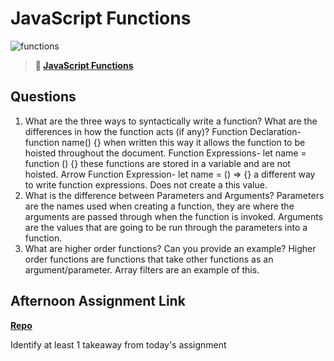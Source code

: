 # JavaScript Functions

![functions](https://bcw.blob.core.windows.net/public/img/function-anatomy.jpg)

> **📖 [JavaScript Functions](https://codeworksacademy.com/fs-student-guide/resources/wk2/02-Functions)**

## Questions

1. What are the three ways to syntactically write a function? What are the differences in how the function acts (if any)?
  Function Declaration- function name() {} when written this way it allows the function to be hoisted throughout the document.
  Function Expressions- let name = function () {} these functions are stored in a variable and are not hoisted.
  Arrow Function Expression- let name = () => {} a different way to write function expressions. Does not create a this value.
2. What is the difference between Parameters and Arguments?
  Parameters are the names used when creating a function, they are where the arguments are passed through when the function is invoked.  Arguments are the values that are going to be run through the parameters into a function.
3. What are higher order functions? Can you provide an example?
  Higher order functions are functions that take other functions as an argument/parameter.  Array filters are an example of this.
## Afternoon Assignment Link

**[Repo](https://github.com/EricMGustafson/cargo)**

Identify at least 1 takeaway from today's assignment
